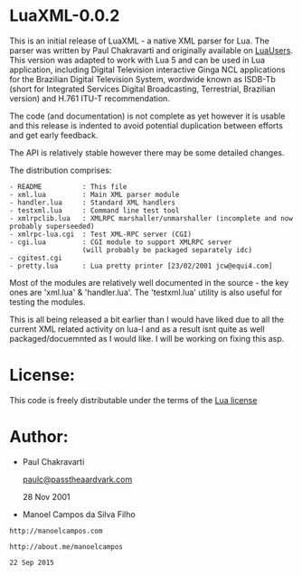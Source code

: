 
LuaXML-0.0.2
============

This is an initial release of LuaXML - a native XML parser for Lua.
The parser was written by Paul Chakravarti and originally available on [LuaUsers](http://lua-users.org/wiki/LuaXml).
This version was adapted to work with Lua 5 and can be used in Lua application, including
Digital Television interactive Ginga NCL applications for the Brazilian Digital Television System,
wordwide known as ISDB-Tb (short for  Integrated Services Digital Broadcasting, Terrestrial, Brazilian version)
and H.761 ITU-T recommendation.

The code (and documentation) is not complete as yet however it is usable
and this release is indented to avoid potential duplication between efforts
and get early feedback.

The API is relatively stable however there may be some detailed changes.

The distribution comprises:

    - README          : This file
    - xml.lua         : Main XML parser module
    - handler.lua     : Standard XML handlers
    - testxml.lua     : Command line test tool
    - xmlrpclib.lua   : XMLRPC marshaller/unmarshaller (incomplete and now probably superseeded)
    - xmlrpc-lua.cgi  : Test XML-RPC server (CGI)
    - cgi.lua         : CGI module to support XMLRPC server
                      (will probably be packaged separately idc)
    - cgitest.cgi     
    - pretty.lua      : Lua pretty printer [23/02/2001 jcw@equi4.com]

Most of the modules are relatively well documented in the source - the key
ones are 'xml.lua' & 'handler.lua'. The 'testxml.lua' utility is also
useful for testing the modules.

This is all being released a bit earlier than I would have liked due
to all the current XML related activity on lua-l and as a result isnt
quite as well packaged/docuemnted as I would like. I will be working
on fixing this asp.

License:
========
This code is freely distributable under the terms of the [Lua license](http://www.lua.org/copyright.html)

Author:
=======
  - Paul Chakravarti
    
    paulc@passtheaardvark.com
	
	28 Nov 2001
	
  -  Manoel Campos da Silva Filho
  
	http://manoelcampos.com
	
	http://about.me/manoelcampos
		
    22 Sep 2015
